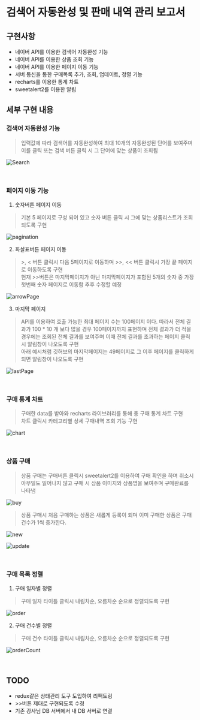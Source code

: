 # 검색어 자동완성 및 판매 내역 관리 보고서

## 구현사항

- 네이버 API를 이용한 검색어 자동완성 기능
- 네이버 API를 이용한 상품 조회 기능
- 네이버 API를 이용한 페이지 이동 기능
- 서버 통신을 통한 구매목록 추가, 조회, 업데이트, 정렬 기능
- recharts를 이용한 통계 차트
- sweetalert2를 이용한 알림

## 세부 구현 내용

### 검색어 자동완성 기능

> 입력값에 따라 검색어를 자동완성하여 최대 10개의 자동완성된 단어를 보여주며 이를 클릭 또는 검색 버튼 클릭 시 그 단어에 맞는 상품이 조회됨

![Search](https://user-images.githubusercontent.com/60686984/146388177-c7fde7a9-a71b-4f89-b29f-87860c1c2264.gif)

<br />

### 페이지 이동 기능

1. 숫자버튼 페이지 이동
> 기본 5 페이지로 구성 되어 있고 숫자 버튼 클릭 시 그에 맞는 상품리스트가 조회되도록 구현  


![pagination](https://user-images.githubusercontent.com/60686984/146389055-874b2a87-1032-43ca-9204-11d04cc075e9.gif)

2. 화살표버튼 페이지 이동
> \>, \< 버튼 클릭시 다음 5페이지로 이동하며 \>>, \<< 버튼 클릭시 가장 끝 페이지로 이동하도록 구현  
> 현재 \>>버튼은 마지막페이지가 아닌 마지막페이지가 포함된 5개의 숫자 중 가장 첫번째 숫자 페이지로 이동함 추후 수정할 예정

![arrowPage](https://user-images.githubusercontent.com/60686984/146391034-14c55344-d125-4a7e-ad0e-1d7045257a2a.gif)

3. 마지막 페이지
> API를 이용하여 호출 가능한 최대 페이지 수는 100페이지 이다. 따라서 전체 결과가 100 \* 10 개 보다 많을 경우 100페이지까지 표현하며 전체 결과가 더 적을 경우에는 조회된 전체 결과를 보여주며 이때 전체 결과를 초과하는 페이지 클릭시 알림창이 나오도록 구현  
> 아래 예시처럼 깃허브의 마지막페이지는 49페이지로 그 이후 페이지를 클릭하게되면 알림창이 나오도록 구현

![lastPage](https://user-images.githubusercontent.com/60686984/146392280-7c307dd1-29a8-4b09-9ce0-6b011d07a9fb.gif)

<br />

### 구매 통계 차트

> 구매한 data를 받아와 recharts 라이브러리를 통해 총 구매 통계 차트 구현  
> 차트 클릭시 카테고리별 상세 구매내역 조회 기능 구현

![chart](https://user-images.githubusercontent.com/60686984/146392854-3fc260c5-828d-43d9-800e-4c9238e74e81.gif)

<br />

### 상품 구매

> 상품 구매는 구매버튼 클릭시 sweetalert2를 이용하여 구매 확인을 하며 취소시 아무일도 일어나지 않고 구매 시 상품 이미지와 상품명을 보여주며 구매완료를 나타냄

![buy](https://user-images.githubusercontent.com/60686984/146393815-d73b1321-cd84-4514-9243-7ac2eba7993e.gif)

> 상품 구매시 처음 구매하는 상품은 새롭게 등록이 되며 이미 구매한 상품은 구매 건수가 1씩 증가한다.

![new](https://user-images.githubusercontent.com/60686984/146395315-42bd692b-cf73-4836-925c-b57a55443559.gif)

![update](https://user-images.githubusercontent.com/60686984/146395226-678d7688-73bc-40ac-905d-70b18df36b55.gif)

<br />

### 구매 목록 정렬

1. 구매 일자별 정렬
> 구매 일자 타이틀 클릭시 내림차순, 오름차순 순으로 정렬되도록 구현

![order](https://user-images.githubusercontent.com/60686984/146395961-b8fa6e26-3880-4260-961a-409c7f52c46e.gif)

2. 구매 건수별 정렬
> 구매 건수 타이틀 클릭시 내림차순, 오름차순 순으로 정렬되도록 구현

![orderCount](https://user-images.githubusercontent.com/60686984/146396608-14accc9e-6281-4430-9eed-88674a3b739a.gif)

<br />

## TODO

- redux같은 상태관리 도구 도입하여 리팩토링
- \>>버튼 제대로 구현되도록 수정
- 기존 강사님 DB 서버에서 내 DB 서버로 연결
